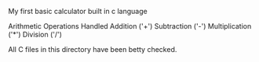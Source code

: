 My first basic calculator built in c language

Arithmetic Operations Handled
Addition ('+')
Subtraction ('-')
Multiplication ('*')
Division ('/')

All C files in this directory have been betty checked.
